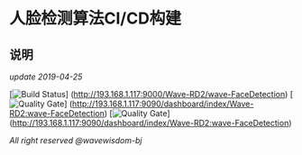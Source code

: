 # 人脸检测算法CI/CD构建
## 说明
*update 2019-04-25* 

[![Build Status](http://193.168.1.117:9000/api/badges/Wave-RD2/wave-FaceDetection/status.svg)]
(http://193.168.1.117:9000/Wave-RD2/wave-FaceDetection)
[![Quality Gate](http://193.168.1.117:9090/api/badges/gate?key=Wave-RD2:wave-FaceDetection)]
(http://193.168.1.117:9090/dashboard/index/Wave-RD2:wave-FaceDetection)
[![Quality Gate](http://193.168.1.117:9090/api/badges/measure?key=Wave-RD2:wave-FaceDetection&&metric=coverage)]
(http://193.168.1.117:9090/dashboard/index/Wave-RD2:wave-FaceDetection)


*All right reserved @wavewisdom-bj*
